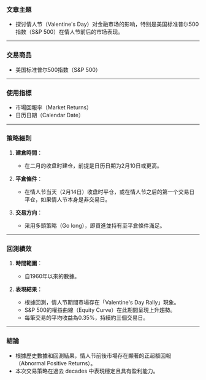 ### 文章主題  
- 探讨情人节（Valentine's Day）对金融市场的影响，特别是美国标准普尔500指数（S&P 500）在情人节前后的市场表现。

---

### 交易商品  
- 美国标准普尔500指数（S&P 500）

---

### 使用指標  
- 市場回報率（Market Returns）
- 日历日期（Calendar Date）

---

### 策略細則  
1. **建倉時間**：  
   - 在二月的收盘时建仓，前提是日历日期为2月10日或更高。  

2. **平倉條件**：  
   - 在情人节当天（2月14日）收盘时平仓，或在情人节之后的第一个交易日平仓，如果情人节本身是非交易日。

3. **交易方向**：  
   - 采用多頭策略（Go long），即買進並持有至平倉條件滿足。

---

### 回測績效  
1. **時間範圍**：  
   - 自1960年以來的數據。  

2. **表現結果**：  
   - 根據回測，情人节期間市場存在「Valentine's Day Rally」現象。  
   - S&P 500的權益曲線（Equity Curve）在此期間呈現上升趨勢。  
   - 每筆交易的平均收益為0.35%，持續約三個交易日。

---

### 結論  
- 根據歷史數據和回測結果，情人节前後市場存在顯著的正超额回報（Abnormal Positive Returns）。  
- 本次交易策略在過去 decades 中表現穩定且具有盈利能力。
